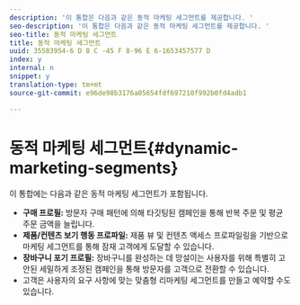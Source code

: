 ```yaml
---
description: '이 통합은 다음과 같은 동적 마케팅 세그먼트를 제공합니다. '
seo-description: '이 통합은 다음과 같은 동적 마케팅 세그먼트를 제공합니다. '
seo-title: 동적 마케팅 세그먼트
title: 동적 마케팅 세그먼트
uuid: 35583954-6 D 8 C -45 F 8-96 E 6-1653457577 D
index: y
internal: n
snippet: y
translation-type: tm+mt
source-git-commit: e96de98b3176a05654fdf697210f992b0fd4adb1

---
```



# 동적 마케팅 세그먼트{#dynamic-marketing-segments}

이 통합에는 다음과 같은 동적 마케팅 세그먼트가 포함됩니다.

* **구매 프로필:** 방문자 구매 패턴에 의해 타깃팅된 캠페인을 통해 반복 주문 및 평균 주문 금액을 늘립니다.
* **제품/컨텐츠 보기 행동 프로파일:** 제품 뷰 및 컨텐츠 액세스 프로파일링을 기반으로 마케팅 세그먼트를 통해 잠재 고객에게 도달할 수 있습니다.
* **장바구니 포기 프로필:** 장바구니를 완성하는 데 망설이는 사용자를 위해 특별히 고안된 세밀하게 조정된 캠페인을 통해 방문자를 고객으로 전환할 수 있습니다.
* 고객은 사용자의 요구 사항에 맞는 맞춤형 리마케팅 세그먼트를 만들고 예약할 수도 있습니다.

